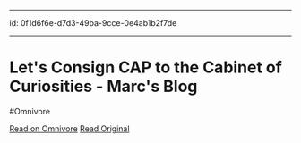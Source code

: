 
---
id: 0f1d6f6e-d7d3-49ba-9cce-0e4ab1b2f7de

---

# Let's Consign CAP to the Cabinet of Curiosities - Marc's Blog
#Omnivore

[Read on Omnivore](https://omnivore.app/me/let-s-consign-cap-to-the-cabinet-of-curiosities-marc-s-blog-191b3d98669)
[Read Original](https://brooker.co.za/blog/2024/07/25/cap-again.html)

